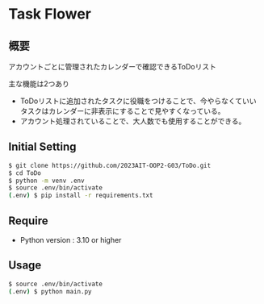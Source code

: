 # Task Flower

## 概要
アカウントごとに管理されたカレンダーで確認できるToDoリスト

主な機能は2つあり
- ToDoリストに追加されたタスクに役職をつけることで、今やらなくていいタスクはカレンダーに非表示にすることで見やすくなっている。
- アカウント処理されていることで、大人数でも使用することができる。

## Initial Setting

```zsh
$ git clone https://github.com/2023AIT-OOP2-G03/ToDo.git
$ cd ToDo
$ python -m venv .env
$ source .env/bin/activate
(.env) $ pip install -r requirements.txt
```

## Require

- Python version : 3.10 or higher

## Usage

```zsh
$ source .env/bin/activate
(.env) $ python main.py
```